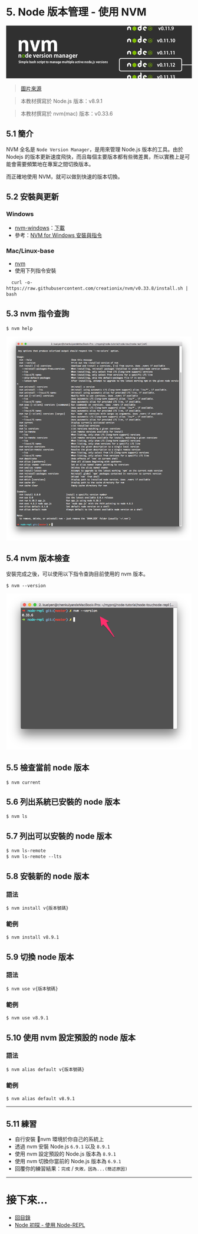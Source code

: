 #  5. Node 版本管理 - 使用 NVM

![](../img/nvm-logo.png)

> [圖片來源](http://davidcai.github.io/blog/posts/lets-use-nvm/)

> 本教材撰寫於 Node.js 版本：v8.9.1

> 本教材撰寫於 nvm(mac) 版本：v0.33.6

## 5.1 簡介

NVM 全名是 `Node Version Manager`，是用來管理 Node.js 版本的工具。由於 Nodejs 的版本更新速度飛快，而且每個主要版本都有些微差異，所以實務上是可能會需要頻繁地在專案之間切換版本。

而正確地使用 NVM，就可以做到快速的版本切換。

## 5.2 安裝與更新

### Windows
  - [nvm-windows](https://github.com/coreybutler/nvm-windows)：[下載](https://github.com/coreybutler/nvm-windows/releases)
  - 參考：[NVM for Windows 安裝與指令](http://trunk-studio.com/blog/nvm-for-windows/)

### Mac/Linux-base
  - [nvm](https://github.com/creationix/nvm)
  - 使用下列指令安裝
```
  curl -o- https://raw.githubusercontent.com/creationix/nvm/v0.33.8/install.sh | bash
```

## 5.3 nvm 指令查詢

```shell
$ nvm help
```
![](../img/nvm-help.png)

## 5.4 nvm 版本檢查
安裝完成之後，可以使用以下指令查詢目前使用的 nvm 版本。

```shell
$ nvm --version
```

![](../img/nvm-version.png)

## 5.5 檢查當前 node 版本
```shell
$ nvm current
```

## 5.6 列出系統已安裝的 node 版本
```shell
$ nvm ls
```

## 5.7 列出可以安裝的 node 版本
```shell
$ nvm ls-remote
$ nvm ls-remote --lts
```

## 5.8 安裝新的 node 版本

### 語法
```shell
$ nvm install v{版本號碼}
```

### 範例
```shell
$ nvm install v8.9.1
```

## 5.9 切換 node 版本

### 語法
```shell
$ nvm use v{版本號碼}
```

### 範例
```shell
$ nvm use v8.9.1
```

## 5.10 使用 nvm 設定預設的 node 版本

### 語法
```shell
$ nvm alias default v{版本號碼}
```

### 範例
```shell
$ nvm alias default v8.9.1
```

---

## 5.11 練習
- 自行安裝 nvm 環境於你自己的系統上
- 透過 nvm 安裝 Node.js `6.9.1` 以及 `8.9.1`
- 使用 nvm 設定預設的 Node.js 版本為 `8.9.1`
- 使用 nvm 切換你當前的 Node.js 版本為 `6.9.1`
- 回覆你的練習結果：`完成` / `失敗，因為...(簡述原因)`

---

# 接下來...
- [回目錄](../SUMMARY.md)
- [Node 初探 - 使用 Node-REPL](../node-basic/index.md)
